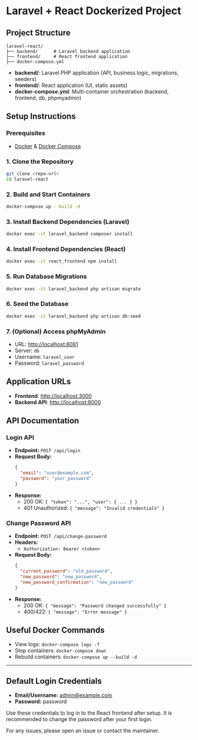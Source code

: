 # Laravel + React Dockerized Project

## Project Structure

```
laravel-react/
├── backend/      # Laravel backend application
├── frontend/     # React frontend application
├── docker-compose.yml
```

- **backend/**: Laravel PHP application (API, business logic, migrations, seeders)
- **frontend/**: React application (UI, static assets)
- **docker-compose.yml**: Multi-container orchestration (backend, frontend, db, phpmyadmin)

## Setup Instructions

### Prerequisites
- [Docker](https://www.docker.com/) & [Docker Compose](https://docs.docker.com/compose/)

### 1. Clone the Repository
```sh
git clone <repo-url>
cd laravel-react
```

### 2. Build and Start Containers
```sh
docker-compose up --build -d
```

### 3. Install Backend Dependencies (Laravel)
```sh
docker exec -it laravel_backend composer install
```

### 4. Install Frontend Dependencies (React)
```sh
docker exec -it react_frontend npm install
```

### 5. Run Database Migrations
```sh
docker exec -it laravel_backend php artisan migrate
```

### 6. Seed the Database
```sh
docker exec -it laravel_backend php artisan db:seed
```

### 7. (Optional) Access phpMyAdmin
- URL: [http://localhost:8081](http://localhost:8081)
- Server: `db`
- Username: `laravel_user`
- Password: `laravel_password`

## Application URLs
- **Frontend**: [http://localhost:3000](http://localhost:3000)
- **Backend API**: [http://localhost:8000](http://localhost:8000)

## API Documentation

### Login API
- **Endpoint:** `POST /api/login`
- **Request Body:**
  ```json
  {
    "email": "user@example.com",
    "password": "your_password"
  }
  ```
- **Response:**
  - 200 OK: `{ "token": "...", "user": { ... } }`
  - 401 Unauthorized: `{ "message": "Invalid credentials" }`

### Change Password API
- **Endpoint:** `POST /api/change-password`
- **Headers:**
  - `Authorization: Bearer <token>`
- **Request Body:**
  ```json
  {
    "current_password": "old_password",
    "new_password": "new_password",
    "new_password_confirmation": "new_password"
  }
  ```
- **Response:**
  - 200 OK: `{ "message": "Password changed successfully" }`
  - 400/422: `{ "message": "Error message" }`

## Useful Docker Commands
- View logs: `docker-compose logs -f`
- Stop containers: `docker-compose down`
- Rebuild containers: `docker-compose up --build -d`

---

## Default Login Credentials

- **Email/Username:** admin@example.com
- **Password:** password

Use these credentials to log in to the React frontend after setup. It is recommended to change the password after your first login.

For any issues, please open an issue or contact the maintainer.